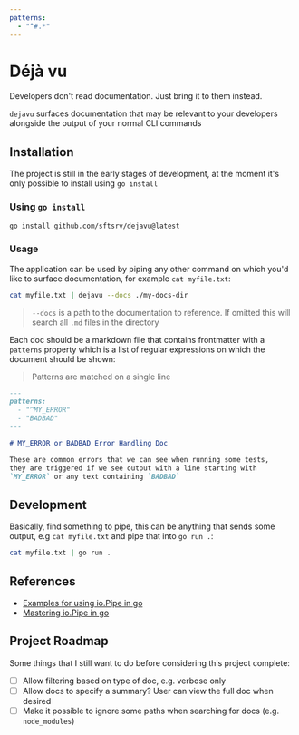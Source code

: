 ```yaml
---
patterns:
  - "^#.*"
---
```


# Déjà vu

Developers don't read documentation. Just bring it to them instead.

`dejavu` surfaces documentation that may be relevant to your developers alongside the output of your normal CLI commands

## Installation

The project is still in the early stages of development, at the moment it's only possible to install using `go install`

### Using `go install`

```sh
go install github.com/sftsrv/dejavu@latest
```

### Usage

The application can be used by piping any other command on which you'd like to surface documentation, for example `cat myfile.txt`:

```sh
cat myfile.txt | dejavu --docs ./my-docs-dir
```

> `--docs` is a path to the documentation to reference. If omitted this will search all `.md` files in the directory

Each doc should be a markdown file that contains frontmatter with a `patterns` property which is a list of regular expressions on which the document should be shown:

> Patterns are matched on a single line

```md
---
patterns:
  - "^MY_ERROR"
  - "BADBAD"
---

# MY_ERROR or BADBAD Error Handling Doc

These are common errors that we can see when running some tests,
they are triggered if we see output with a line starting with
`MY_ERROR` or any text containing `BADBAD`
```

## Development

Basically, find something to pipe, this can be anything that sends some output, e.g `cat myfile.txt` and pipe that into `go run .`:

```sh
cat myfile.txt | go run .
```

## References

- [Examples for using io.Pipe in go](https://www.zupzup.org/io-pipe-go/index.html)
- [Mastering io.Pipe in go](https://medium.com/@0xgotznit/mastering-io-pipe-in-go-ca8686150b5e)

## Project Roadmap

Some things that I still want to do before considering this project complete:

- [ ] Allow filtering based on type of doc, e.g. verbose only
- [ ] Allow docs to specify a summary? User can view the full doc when desired
- [ ] Make it possible to ignore some paths when searching for docs (e.g. `node_modules`)
